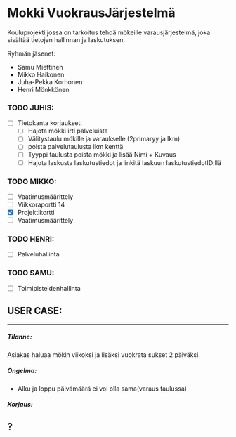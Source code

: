 # Mokki VuokrausJärjestelmä

Kouluprojekti jossa on tarkoitus tehdä mökeille varausjärjestelmä, joka sisältää tietojen hallinnan ja laskutuksen.

Ryhmän jäsenet:
 - Samu Miettinen
 - Mikko Haikonen
 - Juha-Pekka Korhonen
 - Henri Mönkkönen


### TODO JUHIS:
 - [ ] Tietokanta korjaukset:
   - [ ] Hajota mökki irti palveluista
   - [ ] Välitystaulu mökille ja varaukselle (2primaryy ja lkm)
   - [ ] poista palvelutaulusta lkm kenttä
   - [ ] Tyyppi taulusta poista mökki ja lisää Nimi + Kuvaus
   - [ ] Hajota laskusta laskutustiedot ja linkitä laskuun laskutustiedotID:llä

### TODO MIKKO:
  - [ ] Vaatimusmäärittely
  - [ ] Viikkoraportti 14
  - [x] Projektikortti
  - [ ] Vaatimusmäärittely

### TODO HENRI:
  - [ ] Palveluhallinta

### TODO SAMU:
  - [ ] Toimipisteidenhallinta


## USER CASE:
-----------
##### Tilanne:

Asiakas haluaa mökin viikoksi ja lisäksi vuokrata sukset 2 päiväksi.

##### Ongelma:

- Alku ja loppu päivämäärä ei voi olla sama(varaus taulussa)

##### Korjaus:
?
--------
